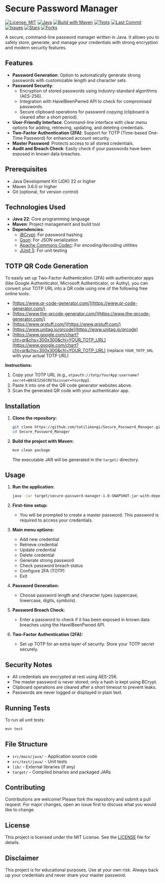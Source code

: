 # Secure Password Manager

[![License: MIT](https://img.shields.io/badge/License-MIT-yellow.svg)](LICENSE)
[![Java](https://img.shields.io/badge/Java-22-blue.svg)](https://www.oracle.com/java/technologies/javase/22-relnote-issues.html)
[![Build with Maven](https://img.shields.io/badge/build-maven-brightgreen.svg)](https://maven.apache.org/)
[![Tests](https://github.com/tatilimongi/Secure_Password_Manager/actions/workflows/maven.yml/badge.svg)](https://github.com/tatilimongi/Secure_Password_Manager/actions)
[![Last Commit](https://img.shields.io/github/last-commit/tatilimongi/Secure_Password_Manager.svg)](https://github.com/tatilimongi/Secure_Password_Manager/commits/main)
[![Issues](https://img.shields.io/github/issues/tatilimongi/Secure_Password_Manager.svg)](https://github.com/tatilimongi/Secure_Password_Manager/issues)
[![Stars](https://img.shields.io/github/stars/tatilimongi/Secure_Password_Manager.svg)](https://github.com/tatilimongi/Secure_Password_Manager/stargazers)
[![Forks](https://img.shields.io/github/forks/tatilimongi/Secure_Password_Manager.svg)](https://github.com/tatilimongi/Secure_Password_Manager/network)

A secure, command-line password manager written in Java. It allows you to safely store, generate, and manage your credentials with strong encryption and modern security features.

## Features

- **Password Generation**: Option to automatically generate strong passwords with customizable length and character sets.
- **Password Security**: 
  - Encryption of stored passwords using industry-standard algorithms (AES-256).
  - Integration with HaveIBeenPwned API to check for compromised passwords.
  - Secure clipboard operations for password copying (clipboard is cleared after a short period).
- **User-Friendly Interface**: Command-line interface with clear menu options for adding, retrieving, updating, and deleting credentials.
- **Two-Factor Authentication (2FA)**: Support for TOTP (Time-based One-Time Password) for enhanced account security.
- **Master Password**: Protects access to all stored credentials.
- **Audit and Breach Check**: Easily check if your passwords have been exposed in known data breaches.

## Prerequisites

- Java Development Kit (JDK) 22 or higher
- Maven 3.6.0 or higher
- Git (optional, for version control)

## Technologies Used

- **Java 22**: Core programming language
- **Maven**: Project management and build tool
- **Dependencies**:
  - [jBCrypt](https://www.mindrot.org/projects/jBCrypt/): For password hashing
  - [Gson](https://github.com/google/gson): For JSON serialization
  - [Apache Commons Codec](https://commons.apache.org/proper/commons-codec/): For encoding/decoding utilities
  - [JUnit 5](https://junit.org/junit5/): For unit testing

## TOTP QR Code Generation

To easily set up Two-Factor Authentication (2FA) with authenticator apps (like Google Authenticator, Microsoft Authenticator, or Authy), you can convert your TOTP URL into a QR code using one of the following free online tools:

- [https://www.qr-code-generator.com/](https://www.qr-code-generator.com/)
- [https://www.the-qrcode-generator.com/](https://www.the-qrcode-generator.com/)
- [https://www.qrstuff.com/](https://www.qrstuff.com/)
- [https://www.unitag.io/qrcode](https://www.unitag.io/qrcode)
- [https://www.google.com/chart?cht=qr&chs=300x300&chl=YOUR_TOTP_URL](https://www.google.com/chart?cht=qr&chs=300x300&chl=YOUR_TOTP_URL) (replace `YOUR_TOTP_URL` with your actual TOTP URL)

**Instructions:**
1. Copy your TOTP URL (e.g., `otpauth://totp/YourApp:username?secret=BASE32SECRET&issuer=YourApp`).
2. Paste it into one of the QR code generator websites above.
3. Scan the generated QR code with your authenticator app.

## Installation

1. **Clone the repository:**
   ```sh
   git clone https://github.com/tatilimongi/Secure_Password_Manager.git
   cd Secure_Password_Manager
   ```

2. **Build the project with Maven:**
   ```sh
   mvn clean package
   ```
   The executable JAR will be generated in the `target/` directory.

## Usage

1. **Run the application:**
   ```sh
   java -jar target/secure-password-manager-1.0-SNAPSHOT-jar-with-dependencies.jar
   ```

2. **First-time setup:**
   - You will be prompted to create a master password. This password is required to access your credentials.

3. **Main menu options:**
   - Add new credential
   - Retrieve credential
   - Update credential
   - Delete credential
   - Generate strong password
   - Check password breach status
   - Configure 2FA (TOTP)
   - Exit

4. **Password Generation:**
   - Choose password length and character types (uppercase, lowercase, digits, symbols).

5. **Password Breach Check:**
   - Enter a password to check if it has been exposed in known data breaches using the HaveIBeenPwned API.

6. **Two-Factor Authentication (2FA):**
   - Set up TOTP for an extra layer of security. Store your TOTP secret securely.

## Security Notes

- All credentials are encrypted at rest using AES-256.
- The master password is never stored; only a hash is kept using BCrypt.
- Clipboard operations are cleared after a short timeout to prevent leaks.
- Passwords are never logged or displayed in plain text.

## Running Tests

To run all unit tests:
```sh
mvn test
```

## File Structure

- `src/main/java/` - Application source code
- `src/test/java/` - Unit tests
- `lib/` - External libraries (if any)
- `target/` - Compiled binaries and packaged JARs

## Contributing

Contributions are welcome! Please fork the repository and submit a pull request. For major changes, open an issue first to discuss what you would like to change.

## License

This project is licensed under the MIT License. See the [LICENSE](LICENSE) file for details.

## Disclaimer

This project is for educational purposes. Use at your own risk. Always back up your credentials and never share your master password.

